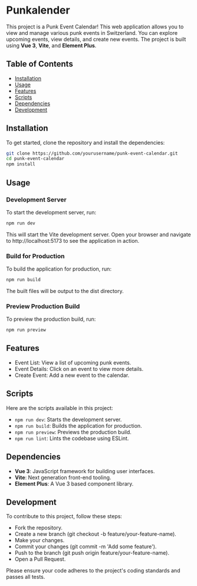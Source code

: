 # Punkalender

This project is a Punk Event Calendar! This web application allows you to view and manage various punk events in Switzerland. You can explore upcoming events, view details, and create new events. The project is built using **Vue 3**, **Vite**, and **Element Plus**.

## Table of Contents
- [Installation](#installation)
- [Usage](#usage)
- [Features](#features)
- [Scripts](#scripts)
- [Dependencies](#dependencies)
- [Development](#development)

## Installation

To get started, clone the repository and install the dependencies:

```bash
git clone https://github.com/yourusername/punk-event-calendar.git
cd punk-event-calendar
npm install
```

## Usage
### Development Server

To start the development server, run:

```bash
npm run dev
```

This will start the Vite development server. Open your browser and navigate to http://localhost:5173 to see the application in action.

### Build for Production

To build the application for production, run:

```bash
npm run build
```

The built files will be output to the dist directory.

### Preview Production Build

To preview the production build, run:

```bash
npm run preview
```

## Features

- Event List: View a list of upcoming punk events.
- Event Details: Click on an event to view more details.
- Create Event: Add a new event to the calendar.

## Scripts

Here are the scripts available in this project:

- `npm run dev`: Starts the development server.
- `npm run build`: Builds the application for production.
- `npm run preview`: Previews the production build.
- `npm run lint`: Lints the codebase using ESLint.

## Dependencies

- **Vue 3**: JavaScript framework for building user interfaces.
- **Vite**: Next generation front-end tooling.
- **Element Plus**: A Vue 3 based component library.

## Development

To contribute to this project, follow these steps:

- Fork the repository.
- Create a new branch (git checkout -b feature/your-feature-name).
- Make your changes.
- Commit your changes (git commit -m 'Add some feature').
- Push to the branch (git push origin feature/your-feature-name).
- Open a Pull Request.

Please ensure your code adheres to the project's coding standards and passes all tests.